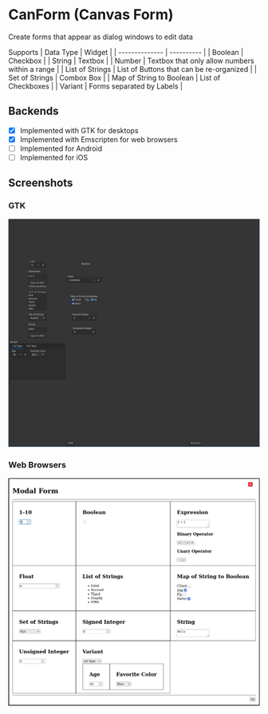 # CanForm (Canvas Form)

Create forms that appear as dialog windows to edit data

Supports
| Data Type 	    | Widget     |
| -------------- | ---------- |
| Boolean   	   | Checkbox   |
| String    	   | Textbox    |
| Number         | Textbox that only allow numbers within a range |
| List of Strings | List of Buttons that can be re-organized |
| Set of Strings | Combox Box |
| Map of String to Boolean | List of Checkboxes |
| Variant       | Forms separated by Labels |

## Backends
- [x] Implemented with GTK for desktops
- [x] Implemented with Emscripten for web browsers
- [ ] Implemented for Android
- [ ] Implemented for iOS

## Screenshots

### GTK
![Image of CanForm in GTK](images/canform_gtk.png)

### Web Browsers
![Image of CanForm in a Web Browser](images/canform_em.png)